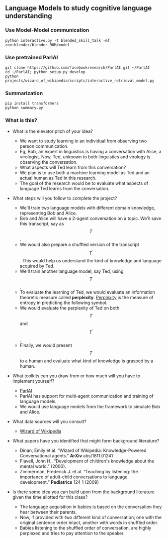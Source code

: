 ## Language Models to study cognitive language understanding


### Use Model-Model communication

```
python interactive.py -t blended_skill_talk -mf zoo:blender/blender_90M/model
```

### Use pretrained ParlAI

```
git clone https://github.com/facebookresearch/ParlAI.git ~/ParlAI
cd ~/ParlAI; python setup.py develop
python projects/wizard_of_wikipedia/scripts/interactive_retrieval_model.py
```

### Summarization

```
pip install transformers
python summary.py
```



### What is this?

- What is the elevator pitch of your idea?
    - We want to study learning in an individual from observing two person communication.
    - Eg, Bob, an expert in linguistics is having a conversation with Alice, a virologist. Now, Ted, unknown to both linguistics and virology is observing the conversation. 
    - What aspects will Ted learn from this conversation?
    - We plan is to use both a machine learning model as Ted and an actual human as Ted in this research.
    - The goal of the research would be to evaluate what aspects of language Ted learns from the conversation.

- What steps will you follow to complete the project?
    - We'll train two language models with different domain knowledge, representing Bob and Alice. 
    - Bob and Alice will have a 2-agent conversation on a topic. We'll save this transcript, say as $$T$$.
    - We would also prepare a shuffled version of the transcript $$T^\prime$$. This would help us understand the kind of knowledge and language acquired by Ted.
    - We'll train another language model, say Ted, using $$T$$.
    - To evaluate the learning of Ted, we would evaluate an information theoretic measure called **perplexity**.  [Perplexity](https://thegradient.pub/understanding-evaluation-metrics-for-language-models/) is the measure of entropy in predicting the following symbol.
    - We would evaluate the perplexity of Ted on both $$T$$ and $$T^\prime$$. 
    - Finally, we would present $$T$$ to a human and evaluate what kind of knowledge is grasped by a human.

- What toolkits can you draw from or how much will you have to implement yourself?
    - [ParlAI](https://github.com/facebookresearch/ParlAI)
    - ParlAI has support for multi-agent communication and training of language models.
    - We would use language models from the framework to simulate Bob and Alice.

- What data sources will you consult?
    - [Wizard of Wikipedia](https://parl.ai/docs/zoo.html#wizard-of-wikipedia-models)

- What papers have you identified that might form background literature?
    - Dinan, Emily et al. “Wizard of Wikipedia: Knowledge-Powered Conversational agents.” __ArXiv__ abs/1811.01241
    - Flavell, John H.. “Development of children's knowledge about the mental world.” (2000).
    - Zimmerman, Frederick J. et al. “Teaching by listening: the importance of adult-child conversations to language development.” __Pediatrics__ 124 1 (2009)

- Is there some idea you can build upon from the background literature given the time allotted for this class?
    - The language acquisition in babies is based on the conversation they hear between their parents.
    - Now, if provided with two different kind of conversation; one with the original sentence order intact, another with words in shuffled order.
    - Babies listening to the shuffled order of conversation, are highly perplexed and tries to pay attention to the speaker. 



